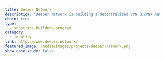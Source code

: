 ```yaml
---
title: Deeper Network
description: "Deeper Network is building a decentralized VPN (DVPN) network based on Substrate. They are building their own OS: AtomOS."
chain: true
type:
  - substrate-builders-program
category:
  - identity
link: https://www.deeper.network/
featured_image: /media/images/projects/deeper-network.png
show_case_study: false
---
```

